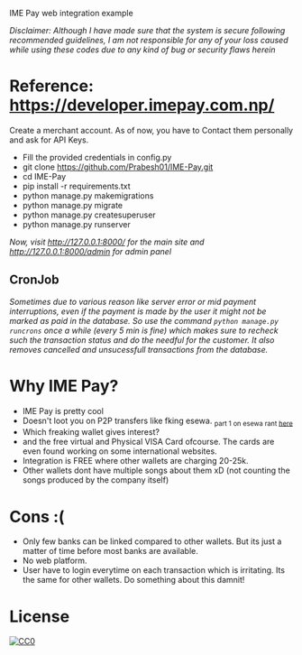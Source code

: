 IME Pay web integration example<br>

_Disclaimer: Although I have made sure that the system is secure following recommended guidelines, I am not responsible for any of your loss caused while using these codes due to any kind of bug or security flaws herein_


# Reference: https://developer.imepay.com.np/

Create a merchant account. As of now, you have to Contact them personally and ask for API Keys.

-    Fill the provided credentials in config.py
-    git clone https://github.com/Prabesh01/IME-Pay.git
-    cd IME-Pay
-    pip install -r requirements.txt
-    python manage.py makemigrations
-    python manage.py migrate
-    python manage.py createsuperuser
-    python manage.py runserver

_Now, visit http://127.0.0.1:8000/ for the main site and http://127.0.0.1:8000/admin for admin panel_

## CronJob
_Sometimes due to various reason like server error or mid payment interruptions, even if the payment is made by the user it might not be marked as paid in the database. So use the command `python manage.py runcrons` once a while (every 5 min is fine) which makes sure to recheck such the transaction status and do the needful for the customer. It also removes cancelled and unsucessfull transactions from the database._


# Why IME Pay?
- IME Pay is pretty cool
- Doesn't loot you on P2P transfers like fking esewa. <sub>part 1 on esewa rant [here](https://github.com/Prabesh01/khalti#why-khalti-why-not-esewa)</sub>
- Which freaking wallet gives interest?
- and the free virtual and Physical VISA Card ofcourse. The cards are even found working on some international websites.
- Integration is FREE where other wallets are charging 20-25k.
- Other wallets dont have multiple songs about them xD (not counting the songs produced by the company itself)

# Cons :( 
- Only few banks can be linked compared to other wallets. But its just a matter of time before most banks are available.
- No web platform.
- User have to login everytime on each transaction which is irritating. Its the same for other wallets. Do something about this damnit!

# License

[![CC0](http://mirrors.creativecommons.org/presskit/buttons/88x31/svg/cc-zero.svg)](https://creativecommons.org/publicdomain/zero/1.0/)
